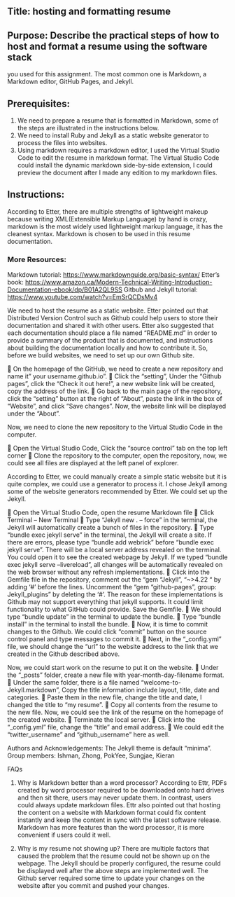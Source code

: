 ## Title: hosting and formatting resume

## Purpose: Describe the practical steps of how to host and format a resume using the software stack
you used for this assignment. The most common one is Markdown, a Markdown editor,
GitHub Pages, and Jekyll.

## Prerequisites: 
1.	We need to prepare a resume that is formatted in Markdown, some of the steps are illustrated in the instructions below. 
2.	We need to install Ruby and Jekyll as a static website generator to process the files into websites.
3.	Using markdown requires a markdown editor, I used the Virtual Studio Code to edit the resume in markdown format. The Virtual Studio Code could install the dynamic markdown side-by-side extension, I could preview the document after I made any edition to my markdown files.

## Instructions:
According to Etter, there are multiple strengths of lightweight makeup because writing XML(Extensible Markup Language) by hand is crazy, markdown is the most widely used lightweight markup language, it has the cleanest syntax. Markdown is chosen to be used in this resume documentation. 

### More Resources:
Markdown tutorial: https://www.markdownguide.org/basic-syntax/
Etter’s book: https://www.amazon.ca/Modern-Technical-Writing-Introduction-Documentation-ebook/dp/B01A2QL9SS
Gitbub and Jekyll tutorial: https://www.youtube.com/watch?v=EmSrQCDsMv4

We need to host the resume as a static website. Etter pointed out that Distributed Version Control such as Github could help users to store their documentation and shared it with other users. Etter also suggested that each documentation should place a file named “README.md” in order to provide a summary of the product that is documented, and instructions about building the documentation locally and how to contribute it. So, before we build websites, we need to set up our own Github site.

	On the homepage of the GitHub, we need to create a new repository and name it” your username.github.io”.
	Click the “setting”, Under the “Github pages”, click the “Check it out here!”, a new website link will be created, copy the address of the link. 
	Go back to the main page of the repository, click the “setting” button at the right of “About”, paste the link in the box of “Website”, and click “Save changes”. Now, the website link will be displayed under the “About”.

Now, we need to clone the new repository to the Virtual Studio Code in the computer. 

	Open the Virtual Studio Code, Click the “source control” tab on the top left corner
	Clone the repository to the computer, open the repository, now, we could see all files are displayed at the left panel of explorer. 

According to Etter, we could manually create a simple static website but it is quite complex, we could use a generator to process it. I chose Jekyll among some of the website generators recommended by Etter. We could set up the Jekyll.

	Open the Virtual Studio Code, open the resume Markdown file
	Click Terminal – New Terminal
	Type “Jekyll new . – force” in the terminal, the Jekyll will automatically create a bunch of files in the repository. 
	Type “bundle exec jekyll serve” in the terminal, the Jekyll will create a site. If there are errors, please type “bundle add webrick” before “bundle exec jekyll serve”. There will be a local server address revealed on the terminal. You could open it to see the created webpage by Jekyll. If we typed “bundle exec jekyll serve –livereload”, all changes will be automatically revealed on the web browser without any refresh implementations.
	Click into the Gemfile file in the repository, comment out the “gem “Jekyll”, “~>4.22 “ by adding ‘#’ before the lines. Uncomment the “gem “github-pages”, group: Jekyll_plugins” by deleting the ‘#’. The reason for these implementations is Github may not support everything that jekyll supports. It could limit functionality to what GitHub could provide. Save the Gemfile.
	We should type “bundle update” in the terminal to update the bundle. 
	Type “bundle install” in the terminal to install the bundle.
	Now, it is time to commit changes to the Github. We could click “commit” button on the source control panel and type messages to commit it.
	Next, in the “_config.yml” file, we should change the “url” to the website address to the link that we created in the Github described above. 

Now, we could start work on the resume to put it on the website.
	Under the “_posts” folder, create a new file with year-month-day-filename format.
	Under the same folder, there is a file named “welcome-to-Jekyll.markdown”, Copy the title information include layout, title, date and categories.
	Paste them in the new file, change the title and date, I changed the title to “my resume”.
	Copy all contents from the resume to the new file. Now, we could see the link of the resume on the homepage of the created website.
	Terminate the local server.
	Click into the “_config.yml” file, change the “title” and email address. 
	We could edit the “twitter_username” and “github_username” here as well. 

Authors and Acknowledgements: 
The Jekyll theme is default “minima”.
Group members: Ishman, Zhong, PokYee, Sungjae, Kieran

FAQs
1.	Why is Markdown better than a word processor?
According to Ettr, PDFs created by word processor required to be downloaded onto hard drives and then sit there, users may never update them. In contrast, users could always update markdown files. Ettr also pointed out that hosting the content on a website with Markdown format could fix content instantly and keep the content in sync with the latest software release. Markdown has more features than the word processor, it is more convenient if users could it well.

2.	Why is my resume not showing up?
There are multiple factors that caused the problem that the resume could not be shown up on the webpage. The Jekyll should be properly configured, the resume could be displayed well after the above steps are implemented well. The Github server required some time to update your changes on the website after you commit and pushed your changes.



